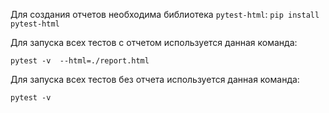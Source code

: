 
Для создания отчетов необходима библиотека `pytest-html`: `pip install pytest-html`


Для запуска всех тестов с отчетом используется данная команда:


`pytest -v  --html=./report.html`


Для запуска всех тестов без отчета используется данная команда:


`pytest -v`